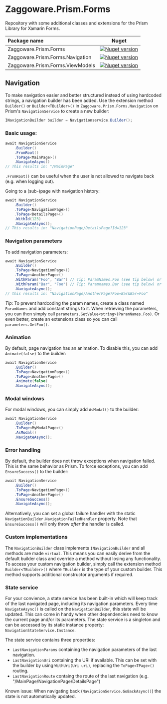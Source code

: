 # Zaggoware.Prism.Forms
Repository with some additional classes and extensions for the Prism Library for Xamarin Forms.

| Package name                     |Nuget|
|:---------------------------------|-----|
| Zaggoware.Prism.Forms            |[![Nuget version](https://img.shields.io/nuget/v/Zaggoware.Prism.Forms)](https://www.nuget.org/packages/Zaggoware.Prism.Forms/)|
| Zaggoware.Prism.Forms.Navigation |[![Nuget version](https://img.shields.io/nuget/v/Zaggoware.Prism.Forms.Navigation)](https://www.nuget.org/packages/Zaggoware.Prism.Forms.navigation/)|
| Zaggoware.Prism.Forms.ViewModels |[![Nuget version](https://img.shields.io/nuget/v/Zaggoware.Prism.Forms.ViewModels)](https://www.nuget.org/packages/Zaggoware.Prism.Forms.ViewModels/)|

## Navigation

To make navigation easier and better structured instead of using hardcoded strings, a navigation builder has been added.
Use the extension method `Builder()` or `Builder<TBuilder>()` in `Zaggoware.Prism.Forms.Navigation` on Prism's `NavigationService` to create a new builder:
```csharp
INavigationBuilder builder = Navigationservice.Builder();
```

### Basic usage:
```csharp
await NavigationService
    .Builder()
    .FromRoot()
    .ToPage<MainPage>()
    .NavigateAsync()
// This results in: "/MainPage"
```
`.FromRoot()` can be useful when the user is not allowed to navigate back (e.g. when logging out).

Going to a (sub-)page with navigation history:
```csharp
await NavigationService
    .Builder()
    .ToPage<NavigationPage>()
    .ToPage<DetailsPage>()
    .WithId(123)
    .NavigateAsync();
// This results in: "NavigationPage/DetailsPage?Id=123"
```

### Navigation parameters
To add navigation parameters:
```csharp
await NavigationService
    .Builder()
    .ToPage<NavigationPage>()
    .ToPage<AnotherPage>()
    .WithParam("Foo", "Bar") // Tip: ParamNames.Foo (see tip below) or extension method: WithFoo(...)
    .WithParam("Bar", "Foo") // Tip: Paramnames.Bar (see tip below) or extension method: WithBar(...)
    .NavigateAsync();
// this results in: "NavigationPage/AnotherPage?Foo=Bar&Bar=Foo"
```
*Tip*: To prevent hardcoding the param names, create a class named `ParamNames` and add constant strings to it.
When retrieving the parameters, you can then simply call `parameters.GetValue<string>(ParamNames.Foo)`. Or even better, create an extensions class so you can call `parameters.GetFoo()`.

### Animation
By default, page navigation has an animation. To disable this, you can add `Animate(false)` to the builder:
```csharp
await NavigationService
    .Builder()
    .ToPage<NavigationPage>()
    .ToPage<AnotherPage>()
    .Animate(false)
    .NavigateAsync();
```

### Modal windows
For modal windows, you can simply add `AsModal()` to the builder:
```csharp
await NavigationService
    .Builder()
    .ToPage<MyModalPage>()
    .AsModal()
    .NavigateAsync();
```

### Error handling
By default, the builder does not throw exceptions when navigation failed. This is the same behavior as Prism.
To force exceptions, you can add `EnsureSuccess()` to the builder:
```csharp
await NavigationService
    .Builder()    
    .ToPage<NavigationPage>()
    .ToPage<AnotherPage>()
    .EnsureSuccess()
    .NavigateAsync();
```

Alternatively, you can set a global failure handler with the static `NavigationBuilder.NavigationFailedHandler` property. Note that `EnsureSuccess()` will only throw *after* the handler is called.

### Custom implementations
The `NavigationBuilder` class implements `INavigationBuilder` and all methods are made `virtual`. This means you can easily derive from the default builder class and override a method without losing any functionality. To access your custom navigation builder, simply call the extension method `Builder<TBuilder>()` where `TBuilder` is the type of your custom builder. This method supports additional constructor arguments if required.

### State service
For your convience, a state service has been built-in which will keep track of the last navigated page, including its navigation parameters.
Every time `NavigateAsync()` is called on the `NavigationBuilder`, this state will be updated. This can come in handy when other dependencies need to know the current page and/or its parameters. The state service is a singleton and can be accessed by its static instance property: `NavigationStateService.Instance`.

The state service contains three properties:
* `LastNavigationParams` containing the navigation parameters of the last navigation.
* `LastNavigationUri` containing the URI if available. This can be set with the builder by using `WithUri(Uri uri)`, replacing the `ToPage<TPage>()` routing.
* `LastNavigationRoute` containg the route of the last navigation (e.g. "/MainPage/NavigationPage/DetailsPage")

Known issue: When navigating back (`NavigationService.GoBackAsync()`) the state is not automatically updated.
